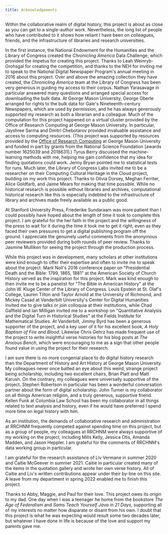 ```yaml
---
title: Acknowledgements
---
```


Within the collaborative realm of digital history, this project is about as close as you can get to a single-author work. Nevertheless, the long list of people who have contributed to it shows how reliant I have been on colleagues, friends, and the infrastructure of libraries and research universities.

In the first instance, the National Endowment for the Humanities and the Library of Congress created the _Chronicling America_ Data Challenge, which provided the impetus for creating this project. Thanks to Leah Weinryb-Grohsgal for creating the competition, and thanks to the NEH for inviting me to speak to the National Digital Newspaper Program's annual meeting in 2016 about this project. Over and above the amazing collection they have created, the _Chronicling America_ team at the Library of Congress has been very generous in guiding my access to their corpus. Nathan Yarasavage in particular answered many questions and arranged special access for downloading the bulk data. At George Mason University, George Oberle arranged for rights to the bulk data for Gale's Nineteenth-century Newspapers, which are used by permission, and he has always generously supported my research as both a librarian and a colleague. 
Much of the computation for this project happened on a virtual cluster provided by the Office of Research Computing at George Mason University. In particular, Jayshree Sarma and Dmitri Chebotarov provided invaluable assistance and access to computing resources. (This project was supported by resources provided by the [Office of Research Computing](https://orc.gmu.edu/) at George Mason University and funded in part by grants from the National Science Foundation [awards number 1625039 and 2018631].) Tyrus Berry discussed the machine-learning methods with me, helping me gain confidence that my idea for finding quotations could work. Jenny Bryan pointed me to statistical tests for runs. Much later, the Library of Congress Labs invited me to be a researcher on their Computing Cultural Heritage in the Cloud project, building on my work this project. Thanks to Olivia Dorsey, Meghan Ferriter, Alice Goldfarb, and Jaime Mears for making that time possible. While no historical research is possible without libraries and archives, computational historical research like this is especially indebted to the infrastructure of library and archives made freely available as a public good.

At Stanford University Press, Friederike Sundaraam was more patient than I could possibly have hoped about the length of time it took to complete this project. I am grateful for the her faith in the project and the willingness of the press to wait for it during the time it took me to get it right, even as they faced their own pressures to get a digital publishing program off the ground. I appreciate the genuinely useful comments from the anonymous peer reviewers provided during both rounds of peer review. Thanks to Jasmine Mulliken for seeing the project through the production process.

While this project was in development, many scholars at other institutions were kind enough to offer their expertise and often to invite me to speak about the project. Mark Noll's 2016 conference paper on "Presidential Death and the Bible: 1799, 1865, 1881" at the American Society of Church History served as the inspiration for this project. Mark was kind enough to then invite me to be a panelist for "The Bible in American History" at the John W. Kluge Center of the Library of Congress. Louis Epstein at St. Olaf's College, Lauren Tilton and Taylor Arnold at the University of Richmond, and Mickey Casad at Vanderbilt University's Center for Digital Humanities invited me to give talks or join colloquia at their institutions, while Chad Gaffield and Ian Milligan invited me to a workshop on "Quantitative Analysis and the Digital Turn in Historical Studies" at the Fields Institute for Mathematical Studies. At Vanderbilt, Jimmy Byrd has been a generous supporter of the project, and a key user of it for his excellent book, _A Holy Baptism of Fire and Blood_. Likewise Chris Gehrz has made frequent use of the project to write insightful verse histories for his blog posts at _The Anxious Bench_, which were encouraging to me as a sign that other people found value in using the project for their research.

I am sure there is no more congenial place to do digital history research than the Department of History and Art History at George Mason University. My colleagues never once batted an eye about this weird, strange project being scholarship, including two excellent chairs, Brian Platt and Matt Karush. On the contrary, my colleagues were universally supportive of the project. Stephen Robertson in particular has been a wonderful conversation partner about the form of digital scholarship. John Turner is my collaborator on all things American religion, and a truly generous, supportive friend. Kellen Funk at Columbia Law School has been my collaborator in all things related to text analysis and history, even if he would have preferred I spend more time on legal history with him.

As an institution, the demands of collaborative research and administration at RRCHNM frequently competed against spending time on this project, but as a group of people, my colleagues at RRCHNM were always supportive of my working on the project, including Mills Kelly, Jessica Otis, Amanda Madden, and Jason Heppler. I am grateful for the comments of RRCHNM's data working group in particular.

I am grateful for the research assistance of Liv Vermane in summer 2020 and Caitie McGeever in summer 2021. Caitie in particular created many of the items in the quotation gallery and wrote her own verse history. All of Caitie and Liv's written contributions appear under their by-line on this site. A leave from my department in spring 2022 enabled me to finish this project.

Thanks to Abby, Maggie, and Paul for their love. This project owes its origin to my dad. One day when I was a teenager he home from the bookstore _The Age of Federalism_ and _Sams Teach Yourself Java in 21 Days_, supporting all of my interests no matter how disparate or disant from his own. I doubt that this project is what he was expecting would result some two decades later, but whatever I have done in life is because of the love and support my parents gave me.
